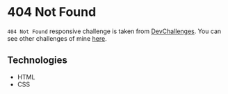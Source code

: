 # 404 Not Found

`404 Not Found` responsive challenge is taken from [DevChallenges](https://devchallenges.io/). You can see other challenges of mine [here](https://devchallenges.io/profile/dkgdYnckKaYN3fT89MSt).

## Technologies
- HTML
- CSS